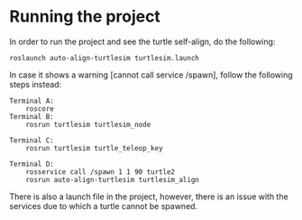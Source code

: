 # Running the project
In order to run the project and see the turtle self-align, do the following:
```
roslaunch auto-align-turtlesim turtlesim.launch
```

In case it shows a warning [cannot call service /spawn], follow the following steps instead:
```
Terminal A:
    roscore
Terminal B:
    rosrun turtlesim turtlesim_node
    
Terminal C:
    rosrun turtlesim turtle_teleop_key

Terminal D: 
    rosservice call /spawn 1 1 90 turtle2
    rosrun auto-align-turtlesim turtlesim_align
```

There is also a launch file in the project, however, there is an issue with the services due to which a turtle cannot be spawned.
